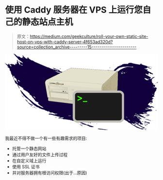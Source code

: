 # 使用 Caddy 服务器在 VPS 上运行您自己的静态站点主机

> 原文：<https://medium.com/geekculture/roll-your-own-static-site-host-on-vps-with-caddy-server-4f653ad320d?source=collection_archive---------15----------------------->

![](img/af4f09bca523f32389702133696c5b9d.png)

我最近不得不做一个有一些有趣需求的项目:

*   托管一个静态网站
*   通过用户友好的文件上传过程
*   在自定义域上运行
*   使用 SSL 证书
*   并对服务器拥有根访问权限(出于…原因)